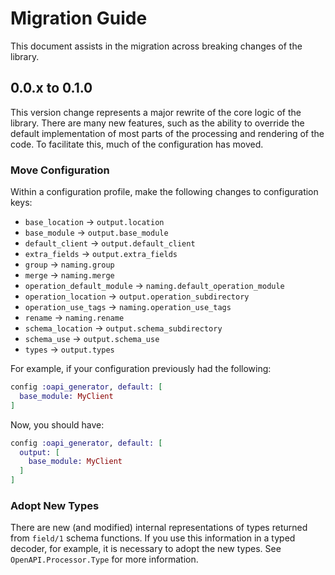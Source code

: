 # Migration Guide

This document assists in the migration across breaking changes of the library.

## 0.0.x to 0.1.0

This version change represents a major rewrite of the core logic of the library.
There are many new features, such as the ability to override the default implementation of most parts of the processing and rendering of the code.
To facilitate this, much of the configuration has moved.

### Move Configuration

Within a configuration profile, make the following changes to configuration keys:

* `base_location` -> `output.location`
* `base_module` -> `output.base_module`
* `default_client` -> `output.default_client`
* `extra_fields` -> `output.extra_fields`
* `group` -> `naming.group`
* `merge` -> `naming.merge`
* `operation_default_module` -> `naming.default_operation_module`
* `operation_location` -> `output.operation_subdirectory`
* `operation_use_tags` -> `naming.operation_use_tags`
* `rename` -> `naming.rename`
* `schema_location` -> `output.schema_subdirectory`
* `schema_use` -> `output.schema_use`
* `types` -> `output.types`

For example, if your configuration previously had the following:

```elixir
config :oapi_generator, default: [
  base_module: MyClient
]
```

Now, you should have:

```elixir
config :oapi_generator, default: [
  output: [
    base_module: MyClient
  ]
]
```

### Adopt New Types

There are new (and modified) internal representations of types returned from `field/1` schema functions.
If you use this information in a typed decoder, for example, it is necessary to adopt the new types.
See `OpenAPI.Processor.Type` for more information.
